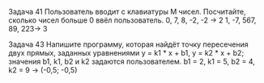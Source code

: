 Задача 41
Пользователь вводит с клавиатуры M чисел. 
Посчитайте, сколько чисел больше 0 ввёл пользователь.
0, 7, 8, -2, -2 -> 2
1, -7, 567, 89, 223-> 3

Задача 43
Напишите программу, которая найдёт точку пересечения двух прямых, заданных уравнениями y = k1 * x + b1, y = k2 * x + b2; 
значения b1, k1, b2 и k2 задаются пользователем.
b1 = 2, k1 = 5, b2 = 4, k2 = 9 -> (-0,5; -0,5)

